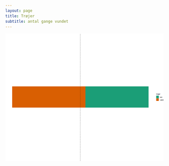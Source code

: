 ```yaml
---
layout: page
title: Trøjer 
subtitle: antal gange vundet
---
```

![hej](https://raw.githubusercontent.com/AugustSD2111/AugustSD2111.github.io/refs/heads/master/assets/img/trojer_vandt.png)
